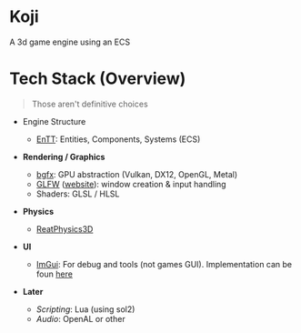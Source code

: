 # Koji
A 3d game engine using an ECS


# Tech Stack (Overview)
> Those aren't definitive choices

 - Engine Structure
   - [EnTT](https://github.com/skypjack/entt): Entities, Components, Systems (ECS)
     
 - **Rendering / Graphics**
   - [bgfx](https://github.com/bkaradzic/bgfx): GPU abstraction (Vulkan, DX12, OpenGL, Metal)
   - [GLFW](https://github.com/glfw/glfw) ([website](https://www.glfw.org)): window creation & input handling
   - Shaders: GLSL / HLSL

 - **Physics**
   - [ReatPhysics3D](https://github.com/DanielChappuis/reactphysics3d)

 - **UI**
   - [ImGui](https://github.com/ocornut/imgui): For debug and tools (not games GUI). Implementation can be foun [here](https://github.com/bkaradzic/bgfx/tree/master/examples/common/imgui)
  
 - **Later**
   - *Scripting*: Lua (using sol2)
   - *Audio*: OpenAL or other
